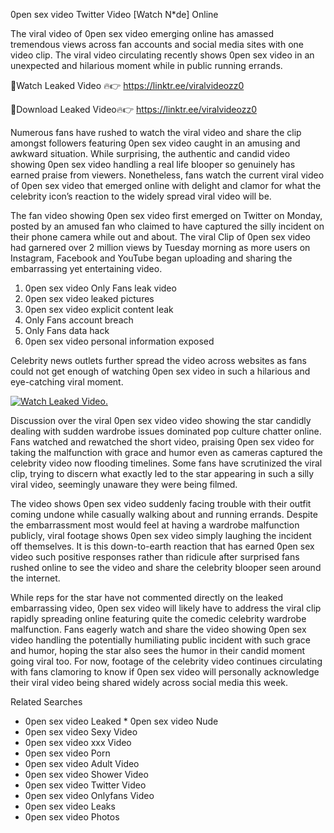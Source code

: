﻿0pen sex video Twitter Video [Watch N*de] Online

The viral video of ﻿0pen sex video emerging online has amassed tremendous views across fan accounts and social media sites with one video clip. The viral video circulating recently shows ﻿0pen sex video in an unexpected and hilarious moment while in public running errands. 

🔴Watch Leaked Video 🔥👉  https://linktr.ee/viralvideozz0 

🔴Download Leaked Video🔥👉  https://linktr.ee/viralvideozz0 

Numerous fans have rushed to watch the viral video and share the clip amongst followers featuring ﻿0pen sex video caught in an amusing and awkward situation. While surprising, the authentic and candid video showing ﻿0pen sex video handling a real life blooper so genuinely has earned praise from viewers. Nonetheless, fans watch the current viral video of ﻿0pen sex video that emerged online with delight and clamor for what the celebrity icon’s reaction to the widely spread viral video will be.

The fan video showing ﻿0pen sex video first emerged on Twitter on Monday, posted by an amused fan who claimed to have captured the silly incident on their phone camera while out and about. The viral Clip of ﻿0pen sex video had garnered over 2 million views by Tuesday morning as more users on Instagram, Facebook and YouTube began uploading and sharing the embarrassing yet entertaining video. 

1. ﻿0pen sex video Only Fans leak video
2. ﻿0pen sex video leaked pictures
3. ﻿0pen sex video explicit content leak
4. Only Fans account breach
5. Only Fans data hack
6. ﻿0pen sex video personal information exposed

Celebrity news outlets further spread the video across websites as fans could not get enough of watching ﻿0pen sex video in such a hilarious and eye-catching viral moment. 

[![Watch Leaked Video.](https://miro.medium.com/v2/resize:fit:828/format:webp/1*cilzJN44JGOrTw9NJCrNHA.gif "Watch Leaked Video")](https://linktr.ee/viralvideozz0)

Discussion over the viral ﻿0pen sex video video showing the star candidly dealing with sudden wardrobe issues dominated pop culture chatter online. Fans watched and rewatched the short video, praising ﻿0pen sex video for taking the malfunction with grace and humor even as cameras captured the celebrity video now flooding timelines. Some fans have scrutinized the viral clip, trying to discern what exactly led to the star appearing in such a silly viral video, seemingly unaware they were being filmed.

The video shows ﻿0pen sex video suddenly facing trouble with their outfit coming undone while casually walking about and running errands. Despite the embarrassment most would feel at having a wardrobe malfunction publicly, viral footage shows ﻿0pen sex video simply laughing the incident off themselves. It is this down-to-earth reaction that has earned ﻿0pen sex video such positive responses rather than ridicule after surprised fans rushed online to see the video and share the celebrity blooper seen around the internet.  

While reps for the star have not commented directly on the leaked embarrassing video, ﻿0pen sex video will likely have to address the viral clip rapidly spreading online featuring quite the comedic celebrity wardrobe malfunction. Fans eagerly watch and share the video showing ﻿0pen sex video handling the potentially humiliating public incident with such grace and humor, hoping the star also sees the humor in their candid moment going viral too. For now, footage of the celebrity video continues circulating with fans clamoring to know if ﻿0pen sex video will personally acknowledge their viral video being shared widely across social media this week.

Related Searches
* ﻿0pen sex video Leaked
﻿* 0pen sex video Nude
* ﻿0pen sex video Sexy Video
* ﻿0pen sex video xxx Video
* ﻿0pen sex video Porn
* ﻿0pen sex video Adult Video
* ﻿0pen sex video Shower Video
* ﻿0pen sex video Twitter Video
* ﻿0pen sex video Onlyfans Video
* ﻿0pen sex video Leaks
* ﻿0pen sex video Photos